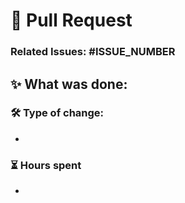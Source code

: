 # 🔖 Pull Request

### **Related Issues:** #ISSUE_NUMBER

## ✨ What was done:

<!--
Briefly describe the changes made in this PR.
Explain why these changes were necessary.
-->

### 🛠 Type of change:

- <!--infra, bug fix, feature, refactor, docs, enhancement*-->


### ⏳ Hours spent

- <!--hours-->
